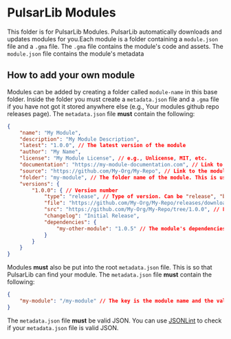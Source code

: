PulsarLib Modules
==================

This folder is for PulsarLib Modules. PulsarLib automatically downloads and updates modules for you.Each module is a folder containing a `module.json` file and a `.gma` file. The `.gma` file contains the module's code and assets. The `module.json` file contains the module's metadata

How to add your own module
--------------------------

Modules can be added by creating a folder called `module-name` in this base folder. Inside the folder you must create a `metadata.json` file and a `.gma` file if you have not got it stored anywhere else (e.g., Your modules github repo releases page). The `metadata.json` file **must** contain the following:

```json
{
    "name": "My Module",
    "description": "My Module Description",
    "latest": "1.0.0", // The latest version of the module
    "author": "My Name",
    "license": "My Module License", // e.g., Unlicense, MIT, etc.
    "documentation": "https://my-module-documentation.com", // Link to the module's documentation. Blank if any.
    "source": "https://github.com/My-Org/My-Repo", // Link to the module's source code. Blank if any.
    "folder": "my-module", // The folder name of the module. This is used to check if the module is installed in the addons folder for development purposes.
    "versions": {
        "1.0.0": { // Version number
            "type": "release", // Type of version. Can be "release", "beta", or "alpha"
            "file": "https://github.com/My-Org/My-Repo/releases/download/1.0.0/my-module.gma", // Link to the module's `.gma` file. This can be a http download link or can be a filepath. e.g., `/1.0.0/my-module.gma` - This means that the `.gma` file should be in the same folder or subfolder as the `metadata.json` file.
            "src": "https://github.com/My-Org/My-Repo/tree/1.0.0", // Link to the module's source code.
            "changelog": "Initial Release",
            "dependencies": {
                "my-other-module": "1.0.5" // The module's dependencies. The key is the module name and the value is the version number.
            }
        }
    }
}
```

Modules **must** also be put into the root `metadata.json` file. This is so that PulsarLib can find your module. The `metadata.json` file **must** contain the following:

```json
{
    "my-module": "/my-module" // The key is the module name and the value is the folder your module is located in.
}
```

The `metadata.json` file **must** be valid JSON. You can use [JSONLint](https://jsonlint.com/) to check if your `metadata.json` file is valid JSON.
